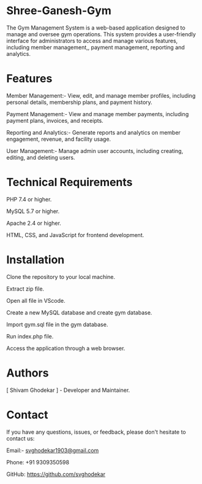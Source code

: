 # Shree-Ganesh-Gym 

The Gym Management System is a web-based application designed to manage and oversee gym operations. This system provides a user-friendly interface for administrators to access and manage various features, including member management,, payment management, reporting and analytics.

# Features

Member Management:- View, edit, and manage member profiles, including personal details, membership plans, and payment history.

Payment Management:- View and manage member payments, including payment plans, invoices, and receipts.

Reporting and Analytics:- Generate reports and analytics on member engagement, revenue, and facility usage.

User Management:- Manage admin user accounts, including creating, editing, and deleting users.

# Technical Requirements

PHP 7.4 or higher.

MySQL 5.7 or higher.

Apache 2.4 or higher.

HTML, CSS, and JavaScript for frontend development.

# Installation

Clone the repository to your local machine.

Extract zip file.

Open all file in VScode.

Create a new MySQL database and create gym database.

Import gym.sql file in the gym database.

Run index.php file.

Access the application through a web browser.

# Authors

[ Shivam Ghodekar ] - Developer and Maintainer.

# Contact

If you have any questions, issues, or feedback, please don't hesitate to contact us:

Email:- svghodekar1903@gmail.com

Phone: +91 9309350598

GitHub: https://github.com/svghodekar

